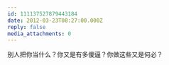 ```yaml
---
id: 111137527879443184
date: 2012-03-23T08:27:00.000Z
reply: false
media_attachments: 0
---
```


别人把你当什么？你又是有多傻逼？你做这些又是何必？ ​​​​

